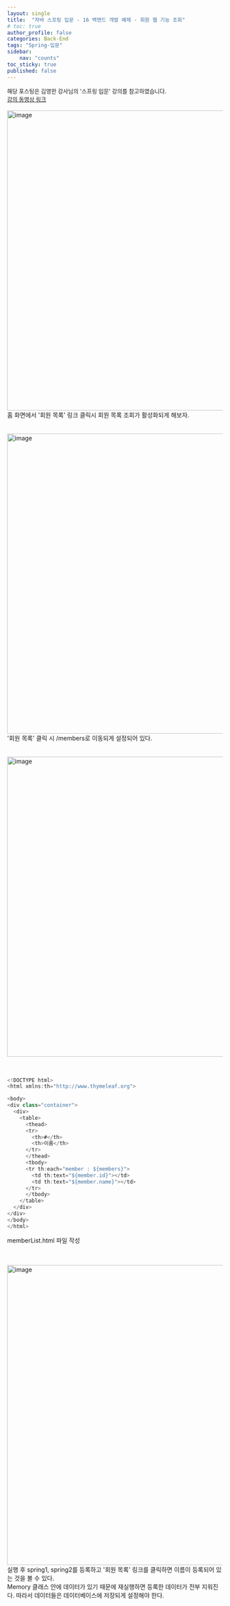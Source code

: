 ```yaml
---
layout: single
title:  "자바 스프링 입문 - 16 백엔드 개발 예제 - 회원 웹 기능 조회"
# toc: true
author_profile: false
categories: Back-End
tags: "Spring-입문"
sidebar:
    nav: "counts"
toc_sticky: true
published: false
---
```


<head>
  <style>
    table.dataframe {
      white-space: normal;
      width: 100%;
      height: 240px;
      display: block;
      overflow: auto;
      font-family: Arial, sans-serif;
      font-size: 0.9rem;
      line-height: 20px;
      text-align: center;
      border: 0px !important;
    }

    table.dataframe th {
      text-align: center;
      font-weight: bold;
      padding: 8px;
    }

    table.dataframe td {
      text-align: center;
      padding: 8px;
    }

    table.dataframe tr:hover {
      background: #b8d1f3; 
    }

    .output_prompt {
      overflow: auto;
      font-size: 0.9rem;
      line-height: 1.45;
      border-radius: 0.3rem;
      -webkit-overflow-scrolling: touch;
      padding: 0.8rem;
      margin-top: 0;
      margin-bottom: 15px;
      font: 1rem Consolas, "Liberation Mono", Menlo, Courier, monospace;
      color: $code-text-color;
      border: solid 1px $border-color;
      border-radius: 0.3rem;
      word-break: normal;
      white-space: pre;
    }

  .dataframe tbody tr th:only-of-type {
      vertical-align: middle;
  }

  .dataframe tbody tr th {
      vertical-align: top;
  }

  .dataframe thead th {
      text-align: center !important;
      padding: 8px;
  }

  .page__content p {
      margin: 0 0 0px !important;
  }

  .page__content p > strong {
    font-size: 0.8rem !important;
  }

  </style>
</head>
<span style="font-size:13px;">
해당 포스팅은 김영한 강사님의 '스프링 입문' 강의를 참고하였습니다.<br>
<a href=
"https://www.youtube.com/watch?v=wCCMoUatat8&list=PLumVmq_uRGHgBrimIp2-7MCnoPUskVMnd&index=18">강의 동영상 링크</a>
</span>
<br>
<br>
<img width="700" alt="image" src="https://github.com/gyun97/Java-Spring-Study/assets/143414166/b3e2260f-b048-4009-853f-df85878250a7">
홈 화면에서 '회원 목록' 링크 클릭시 회원 목록 조회가 활성화되게 해보자.<br><br><br>


<img width="700" alt="image" src="https://github.com/gyun97/Java-Spring-Study/assets/143414166/3aa74b44-31f7-4736-9b42-b61fa01b0443">
'회원 목록' 클릭 시 /members로 이동되게 설정되어 있다.<br><br><br>

<img width="700" alt="image" src="https://github.com/gyun97/Java-Spring-Study/assets/143414166/afde3ab5-2e1e-428b-b273-a00dafdd8284">
<br><br><br>

```java
<!DOCTYPE html>
<html xmlns:th="http://www.thymeleaf.org">

<body>
<div class="container">
  <div>
    <table>
      <thead>
      <tr>
        <th>#</th>
        <th>이름</th>
      </tr>
      </thead>
      <tbody>
      <tr th:each="member : ${members}">
        <td th:text="${member.id}"></td>
        <td th:text="${member.name}"></td>
      </tr>
      </tbody>
    </table>
  </div>
</div>
</body>
</html>
```
memberList.html 파일 작성<br><br><br>

<img width="700" alt="image" src="https://github.com/gyun97/Java-Spring-Study/assets/143414166/1b2c5220-aeda-4add-a4b5-e1123223da3b">
실행 후 spring1, spring2를 등록하고 '회원 목록' 링크를 클릭하면 이름이 등록되어 있는 것을 볼 수 있다.<br>
Memory 클래스 안에 데이터가 있기 때문에 재실행하면 등록한 데이터가 전부 지워진다. 따라서 데이터들은 데이터베이스에 저장되게 설정해야 한다.